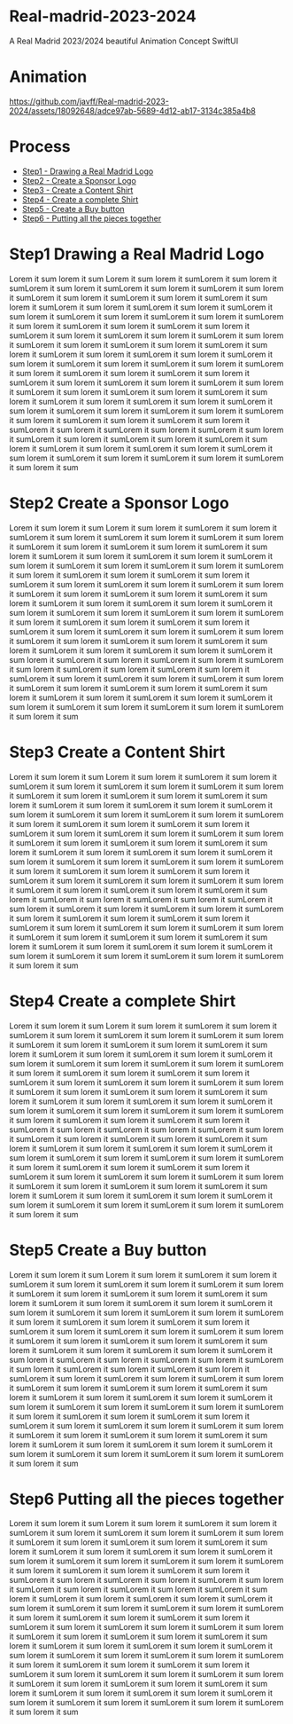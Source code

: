 # Real-madrid-2023-2024
A Real Madrid 2023/2024 beautiful Animation Concept SwiftUI

# Animation

https://github.com/javff/Real-madrid-2023-2024/assets/18092648/adce97ab-5689-4d12-ab17-3134c385a4b8

# Process

- [Step1 - Drawing a Real Madrid Logo](#Step1-Drawing-a-Real-Madrid-Logo)
- [Step2 - Create a Sponsor Logo](#Step2-Create-a-Sponsor-Logo)
- [Step3 - Create a Content Shirt](#Step3-Create-a-Content-Shirt)
- [Step4 - Create a complete Shirt](#Step4-Create-a-complete-Shirt)
- [Step5 - Create a Buy button](#Step5-Create-a-Buy-button)
- [Step6 - Putting all the pieces together](#Step6-Putting-all-the-pieces-together)


# Step1 Drawing a Real Madrid Logo

Lorem it sum lorem it sum Lorem it sum lorem it sumLorem it sum lorem it sumLorem it sum lorem it sumLorem it sum lorem it sumLorem it sum lorem it sumLorem it sum lorem it sumLorem it sum lorem it sumLorem it sum lorem it sumLorem it sum lorem it sumLorem it sum lorem it sumLorem it sum lorem it sumLorem it sum lorem it sumLorem it sum lorem it sumLorem it sum lorem it sumLorem it sum lorem it sumLorem it sum lorem it sumLorem it sum lorem it sumLorem it sum lorem it sumLorem it sum lorem it sumLorem it sum lorem it sumLorem it sum lorem it sumLorem it sum lorem it sumLorem it sum lorem it sumLorem it sum lorem it sumLorem it sum lorem it sumLorem it sum lorem it sumLorem it sum lorem it sumLorem it sum lorem it sumLorem it sum lorem it sumLorem it sum lorem it sumLorem it sum lorem it sumLorem it sum lorem it sumLorem it sum lorem it sumLorem it sum lorem it sumLorem it sum lorem it sumLorem it sum lorem it sumLorem it sum lorem it sumLorem it sum lorem it sumLorem it sum lorem it sumLorem it sum lorem it sumLorem it sum lorem it sumLorem it sum lorem it sumLorem it sum lorem it sumLorem it sum lorem it sumLorem it sum lorem it sumLorem it sum lorem it sumLorem it sum lorem it sumLorem it sum lorem it sumLorem it sum lorem it sumLorem it sum lorem it sumLorem it sum lorem it sumLorem it sum lorem it sumLorem it sum lorem it sumLorem it sum lorem it sumLorem it sum lorem it sumLorem it sum lorem it sum

# Step2 Create a Sponsor Logo

Lorem it sum lorem it sum Lorem it sum lorem it sumLorem it sum lorem it sumLorem it sum lorem it sumLorem it sum lorem it sumLorem it sum lorem it sumLorem it sum lorem it sumLorem it sum lorem it sumLorem it sum lorem it sumLorem it sum lorem it sumLorem it sum lorem it sumLorem it sum lorem it sumLorem it sum lorem it sumLorem it sum lorem it sumLorem it sum lorem it sumLorem it sum lorem it sumLorem it sum lorem it sumLorem it sum lorem it sumLorem it sum lorem it sumLorem it sum lorem it sumLorem it sum lorem it sumLorem it sum lorem it sumLorem it sum lorem it sumLorem it sum lorem it sumLorem it sum lorem it sumLorem it sum lorem it sumLorem it sum lorem it sumLorem it sum lorem it sumLorem it sum lorem it sumLorem it sum lorem it sumLorem it sum lorem it sumLorem it sum lorem it sumLorem it sum lorem it sumLorem it sum lorem it sumLorem it sum lorem it sumLorem it sum lorem it sumLorem it sum lorem it sumLorem it sum lorem it sumLorem it sum lorem it sumLorem it sum lorem it sumLorem it sum lorem it sumLorem it sum lorem it sumLorem it sum lorem it sumLorem it sum lorem it sumLorem it sum lorem it sumLorem it sum lorem it sumLorem it sum lorem it sumLorem it sum lorem it sumLorem it sum lorem it sumLorem it sum lorem it sumLorem it sum lorem it sumLorem it sum lorem it sumLorem it sum lorem it sumLorem it sum lorem it sumLorem it sum lorem it sumLorem it sum lorem it sumLorem it sum lorem it sum

# Step3 Create a Content Shirt

Lorem it sum lorem it sum Lorem it sum lorem it sumLorem it sum lorem it sumLorem it sum lorem it sumLorem it sum lorem it sumLorem it sum lorem it sumLorem it sum lorem it sumLorem it sum lorem it sumLorem it sum lorem it sumLorem it sum lorem it sumLorem it sum lorem it sumLorem it sum lorem it sumLorem it sum lorem it sumLorem it sum lorem it sumLorem it sum lorem it sumLorem it sum lorem it sumLorem it sum lorem it sumLorem it sum lorem it sumLorem it sum lorem it sumLorem it sum lorem it sumLorem it sum lorem it sumLorem it sum lorem it sumLorem it sum lorem it sumLorem it sum lorem it sumLorem it sum lorem it sumLorem it sum lorem it sumLorem it sum lorem it sumLorem it sum lorem it sumLorem it sum lorem it sumLorem it sum lorem it sumLorem it sum lorem it sumLorem it sum lorem it sumLorem it sum lorem it sumLorem it sum lorem it sumLorem it sum lorem it sumLorem it sum lorem it sumLorem it sum lorem it sumLorem it sum lorem it sumLorem it sum lorem it sumLorem it sum lorem it sumLorem it sum lorem it sumLorem it sum lorem it sumLorem it sum lorem it sumLorem it sum lorem it sumLorem it sum lorem it sumLorem it sum lorem it sumLorem it sum lorem it sumLorem it sum lorem it sumLorem it sum lorem it sumLorem it sum lorem it sumLorem it sum lorem it sumLorem it sum lorem it sumLorem it sum lorem it sumLorem it sum lorem it sumLorem it sum lorem it sumLorem it sum lorem it sumLorem it sum lorem it sum

# Step4 Create a complete Shirt

Lorem it sum lorem it sum Lorem it sum lorem it sumLorem it sum lorem it sumLorem it sum lorem it sumLorem it sum lorem it sumLorem it sum lorem it sumLorem it sum lorem it sumLorem it sum lorem it sumLorem it sum lorem it sumLorem it sum lorem it sumLorem it sum lorem it sumLorem it sum lorem it sumLorem it sum lorem it sumLorem it sum lorem it sumLorem it sum lorem it sumLorem it sum lorem it sumLorem it sum lorem it sumLorem it sum lorem it sumLorem it sum lorem it sumLorem it sum lorem it sumLorem it sum lorem it sumLorem it sum lorem it sumLorem it sum lorem it sumLorem it sum lorem it sumLorem it sum lorem it sumLorem it sum lorem it sumLorem it sum lorem it sumLorem it sum lorem it sumLorem it sum lorem it sumLorem it sum lorem it sumLorem it sum lorem it sumLorem it sum lorem it sumLorem it sum lorem it sumLorem it sum lorem it sumLorem it sum lorem it sumLorem it sum lorem it sumLorem it sum lorem it sumLorem it sum lorem it sumLorem it sum lorem it sumLorem it sum lorem it sumLorem it sum lorem it sumLorem it sum lorem it sumLorem it sum lorem it sumLorem it sum lorem it sumLorem it sum lorem it sumLorem it sum lorem it sumLorem it sum lorem it sumLorem it sum lorem it sumLorem it sum lorem it sumLorem it sum lorem it sumLorem it sum lorem it sumLorem it sum lorem it sumLorem it sum lorem it sumLorem it sum lorem it sumLorem it sum lorem it sumLorem it sum lorem it sumLorem it sum lorem it sum

# Step5 Create a Buy button

Lorem it sum lorem it sum Lorem it sum lorem it sumLorem it sum lorem it sumLorem it sum lorem it sumLorem it sum lorem it sumLorem it sum lorem it sumLorem it sum lorem it sumLorem it sum lorem it sumLorem it sum lorem it sumLorem it sum lorem it sumLorem it sum lorem it sumLorem it sum lorem it sumLorem it sum lorem it sumLorem it sum lorem it sumLorem it sum lorem it sumLorem it sum lorem it sumLorem it sum lorem it sumLorem it sum lorem it sumLorem it sum lorem it sumLorem it sum lorem it sumLorem it sum lorem it sumLorem it sum lorem it sumLorem it sum lorem it sumLorem it sum lorem it sumLorem it sum lorem it sumLorem it sum lorem it sumLorem it sum lorem it sumLorem it sum lorem it sumLorem it sum lorem it sumLorem it sum lorem it sumLorem it sum lorem it sumLorem it sum lorem it sumLorem it sum lorem it sumLorem it sum lorem it sumLorem it sum lorem it sumLorem it sum lorem it sumLorem it sum lorem it sumLorem it sum lorem it sumLorem it sum lorem it sumLorem it sum lorem it sumLorem it sum lorem it sumLorem it sum lorem it sumLorem it sum lorem it sumLorem it sum lorem it sumLorem it sum lorem it sumLorem it sum lorem it sumLorem it sum lorem it sumLorem it sum lorem it sumLorem it sum lorem it sumLorem it sum lorem it sumLorem it sum lorem it sumLorem it sum lorem it sumLorem it sum lorem it sumLorem it sum lorem it sumLorem it sum lorem it sumLorem it sum lorem it sumLorem it sum lorem it sum

# Step6 Putting all the pieces together

Lorem it sum lorem it sum Lorem it sum lorem it sumLorem it sum lorem it sumLorem it sum lorem it sumLorem it sum lorem it sumLorem it sum lorem it sumLorem it sum lorem it sumLorem it sum lorem it sumLorem it sum lorem it sumLorem it sum lorem it sumLorem it sum lorem it sumLorem it sum lorem it sumLorem it sum lorem it sumLorem it sum lorem it sumLorem it sum lorem it sumLorem it sum lorem it sumLorem it sum lorem it sumLorem it sum lorem it sumLorem it sum lorem it sumLorem it sum lorem it sumLorem it sum lorem it sumLorem it sum lorem it sumLorem it sum lorem it sumLorem it sum lorem it sumLorem it sum lorem it sumLorem it sum lorem it sumLorem it sum lorem it sumLorem it sum lorem it sumLorem it sum lorem it sumLorem it sum lorem it sumLorem it sum lorem it sumLorem it sum lorem it sumLorem it sum lorem it sumLorem it sum lorem it sumLorem it sum lorem it sumLorem it sum lorem it sumLorem it sum lorem it sumLorem it sum lorem it sumLorem it sum lorem it sumLorem it sum lorem it sumLorem it sum lorem it sumLorem it sum lorem it sumLorem it sum lorem it sumLorem it sum lorem it sumLorem it sum lorem it sumLorem it sum lorem it sumLorem it sum lorem it sumLorem it sum lorem it sumLorem it sum lorem it sumLorem it sum lorem it sumLorem it sum lorem it sumLorem it sum lorem it sumLorem it sum lorem it sumLorem it sum lorem it sumLorem it sum lorem it sumLorem it sum lorem it sumLorem it sum lorem it sum

